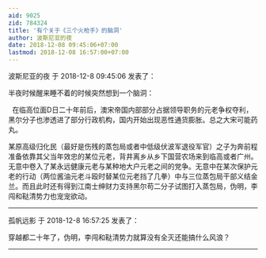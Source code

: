 ```yaml
---
aid: 9025
zid: 784324
title: '有个关于《三个火枪手》的脑洞'
author: 波斯尼亚的夜
date: 2018-12-08 09:45:06+07:00
lastmod: 2018-12-08 16:57:00+07:00
---
```


波斯尼亚的夜 于 2018-12-8 09:45:06 发表了：

半夜时候醒来睡不着的时候突然想到一个脑洞：

  在临高位面D日二十年前后，澳宋帝国内部部分占据领导职务的元老争权夺利，黑尔分子也渗透进了部分行政机构，国内开始出现恶性通货膨胀。总之大宋可能药丸。

某原高级归化民（最好是伤残的蒸包局或者中低级伏波军退役军官）之子为奔前程准备依靠其父当年效忠的某位元老，背井离乡从乡下国营农场来到临高或者广州。无意中卷入了某永远健康元老与某种地大户元老之间的党争。无意中在某次保护元老的行动（两位酱油元老斗殴时替某位元老挡了几拳）中与三位蒸包局干部义结金兰。而且此时还有得到江南士绅财力支持黑尔苟二分子试图打入蒸包局，伪明，李闯和鞑清势力也宠宠欲动。

---------

孤帆远影 于 2018-12-8 16:57:25 发表了：

穿越都二十年了，伪明，李闯和鞑清势力就算没有全灭还能搞什么风浪？

---------

